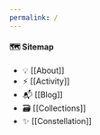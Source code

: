 ```yaml
---
permalink: /
---
```


#### 🗺️ Sitemap

* 💡 [[About]]
* ⚡ [[Activity]]
* 📬 [[Blog]]
* 🗃️ [[Collections]]
* ✨ [[Constellation]]

<br>